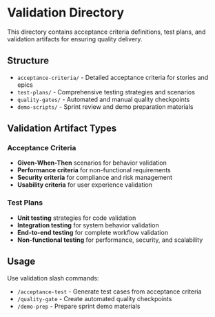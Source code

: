 # Validation Directory

This directory contains acceptance criteria definitions, test plans, and validation artifacts for ensuring quality delivery.

## Structure

- `acceptance-criteria/` - Detailed acceptance criteria for stories and epics
- `test-plans/` - Comprehensive testing strategies and scenarios
- `quality-gates/` - Automated and manual quality checkpoints
- `demo-scripts/` - Sprint review and demo preparation materials

## Validation Artifact Types

### Acceptance Criteria
- **Given-When-Then** scenarios for behavior validation
- **Performance criteria** for non-functional requirements
- **Security criteria** for compliance and risk management
- **Usability criteria** for user experience validation

### Test Plans
- **Unit testing** strategies for code validation
- **Integration testing** for system behavior validation
- **End-to-end testing** for complete workflow validation
- **Non-functional testing** for performance, security, and scalability

## Usage

Use validation slash commands:
- `/acceptance-test` - Generate test cases from acceptance criteria
- `/quality-gate` - Create automated quality checkpoints
- `/demo-prep` - Prepare sprint demo materials